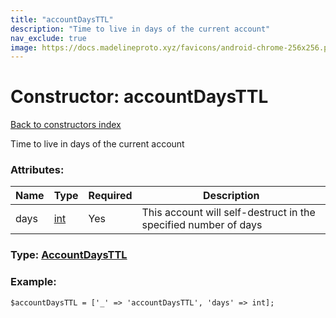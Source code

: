 ```yaml
---
title: "accountDaysTTL"
description: "Time to live in days of the current account"
nav_exclude: true
image: https://docs.madelineproto.xyz/favicons/android-chrome-256x256.png
---
```

# Constructor: accountDaysTTL  
[Back to constructors index](/API_docs/constructors/index.html)



Time to live in days of the current account

### Attributes:

| Name     |    Type       | Required | Description |
|----------|---------------|----------|-------------|
|days|[int](/API_docs/types/int.html) | Yes|This account will self-destruct in the specified number of days|



### Type: [AccountDaysTTL](/API_docs/types/AccountDaysTTL.html)


### Example:

```
$accountDaysTTL = ['_' => 'accountDaysTTL', 'days' => int];
```  
